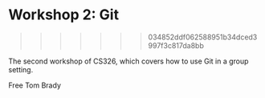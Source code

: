 # Workshop 2: Git
>>>>>>> 034852ddf062588951b34dced3997f3c817da8bb

The second workshop of CS326, which covers how to use Git in a group setting.

Free Tom Brady
